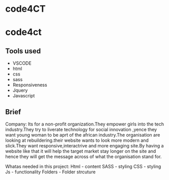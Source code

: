 # code4CT

# code4ct
## Tools used
- VSCODE
- html
- css
- sass
- Responsiveness
- Jquery
- Javascript

## Brief
Company: Its for a non-profit organization.They empower girls into the tech industry.They try to liverate technology for social innovation ,yence they want young woman to be aprt of the african industry.The organisation are looking at rebuildering.their website wants to look more modern and slick.They want responsive,interactrive and  more engaging site.By having a website like that it will help the target market stay longer on the site and hence they will get the message across of what the organisation stand for.

Whatas needed in this project:
Html - content
SASS - styling
CSS - styling
Js - functionality
Folders - Folder strcuture